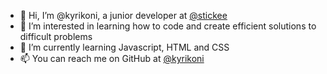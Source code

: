 - 👋 Hi, I’m @kyrikoni, a junior developer at [@stickee](https://www.stickee.co.uk/)
- 👀 I’m interested in learning how to code and create efficient solutions to difficult problems
- 🌱 I’m currently learning Javascript, HTML and CSS
- 📫 You can reach me on GitHub at [@kyrikoni](https://github.com/kyrikoni)

<!---
kyrikoni/kyrikoni is a ✨ special ✨ repository because its `README.md` (this file) appears on your GitHub profile.
You can click the Preview link to take a look at your changes.
--->
